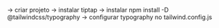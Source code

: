 

-> criar projeto
-> instalar tiptap 
-> instalar npm install -D @tailwindcss/typography
-> configurar typography no tailwind.config.js